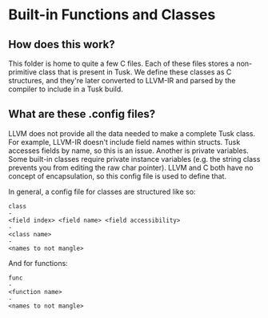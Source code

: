 # Built-in Functions and Classes

## How does this work?

This folder is home to quite a few C files. Each of these files stores a non-primitive class that is present in Tusk. We define these classes as C structures, and they're later converted to LLVM-IR and parsed by the compiler to include in a Tusk build.

## What are these .config files?

LLVM does not provide all the data needed to make a complete Tusk class. For example, LLVM-IR doesn't include field names within structs. Tusk accesses fields by name, so this is an issue. Another is private variables. Some built-in classes require private instance variables (e.g. the string class prevents you from editing the raw char pointer). LLVM and C both have no concept of encapsulation, so this config file is used to define that.

In general, a config file for classes are structured like so:
```
class
-
<field index> <field name> <field accessibility>
-
<class name>
-
<names to not mangle>
```

And for functions:
```
func
-
<function name>
-
<names to not mangle>
```